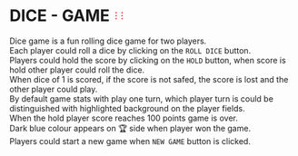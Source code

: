 # DICE - GAME <img align="leftt" src="images/dice-6.png" width="20px" hight="20px" /> 

Dice game is a fun rolling dice game for two players.\
Each player could roll a dice by clicking on the `ROLL DICE` button.\
Players could hold the score by clicking on the `HOLD` button, when score is hold other player could roll the dice.\
When dice of 1 is scored, if the score is not safed, the score is lost and the other player could play.\
By default game stats with play one turn, which player turn is could be distinguished with highlighted background on the player fields.\
When the hold player score reaches 100 points game is over.\
Dark blue colour appears on 🏆 side when player won the game.\
Players could start a new game when `NEW GAME` button is clicked.


